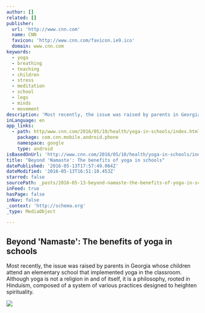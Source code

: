 ```yaml
---
author: []
related: []
publisher:
  url: 'http://www.cnn.com'
  name: CNN
  favicon: 'http://www.cnn.com/favicon.ie9.ico'
  domain: www.cnn.com
keywords:
  - yoga
  - breathing
  - teaching
  - children
  - stress
  - meditation
  - school
  - legs
  - minds
  - movement
description: 'Most recently, the issue was raised by parents in Georgia whose children attend an elementary school that implemented yoga in the classroom. Although yoga is not a religion in and of itself, it is a philosophy, rooted in Hinduism, composed of a system of various practices designed to heighten spirituality.'
inLanguage: en
app_links:
  - path: http/www.cnn.com/2016/05/10/health/yoga-in-schools/index.html
    package: com.cnn.mobile.android.phone
    namespace: google
    type: android
isBasedOnUrl: 'http://www.cnn.com/2016/05/10/health/yoga-in-schools/index.html'
title: "Beyond 'Namaste': The benefits of yoga in schools"
datePublished: '2016-05-13T17:57:49.064Z'
dateModified: '2016-05-13T16:51:10.453Z'
starred: false
sourcePath: _posts/2016-05-13-beyond-namaste-the-benefits-of-yoga-in-schools.md
inFeed: true
hasPage: false
inNav: false
_context: 'http://schema.org'
_type: MediaObject

---
```

<article style=""><h1>Beyond 'Namaste': The benefits of yoga in schools</h1><p>Most recently, the issue was raised by parents in Georgia whose children attend an elementary school that implemented yoga in the classroom. Although yoga is not a religion in and of itself, it is a philosophy, rooted in Hinduism, composed of a system of various practices designed to heighten spirituality.</p><img src="http://i2.cdn.turner.com/cnnnext/dam/assets/150901161339-07-twisting-low-lunge-large-169.jpg" /></article>